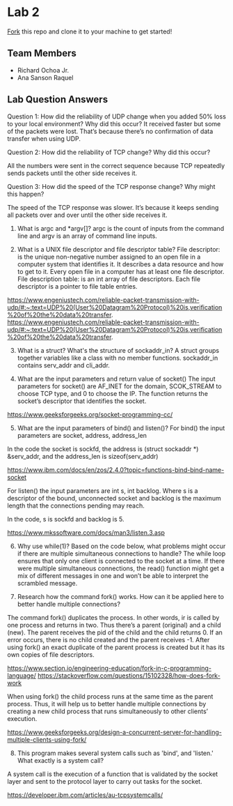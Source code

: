 # Lab 2
[Fork](https://docs.github.com/en/get-started/quickstart/fork-a-repo) this repo and clone it to your machine to get started!

## Team Members
- Richard Ochoa Jr.
- Ana Sanson Raquel

## Lab Question Answers

Question 1: How did the reliability of UDP change when you added 50% loss to your local
environment? Why did this occur?
It received faster but some of the packets were lost. That’s because there’s no confirmation of data transfer when using UDP. 


Question 2: How did the reliability of TCP change? Why did this occur?

All the numbers were sent in the correct sequence because TCP repeatedly sends packets until the other side receives it.


Question 3: How did the speed of the TCP response change? Why might this happen?

The speed of the TCP response was slower. It’s because it keeps sending all packets over and over until the other side receives it. 

1. What is argc and *argv[]?
argc is the count of inputs from the command line and argv is an array of command line inputs.

2. What is a UNIX file descriptor and file descriptor table?
File descriptor: is the unique non-negative number assigned to an open file in a computer system that identifies it. It describes a data resource and how to get to it. Every open file in a computer has at least one file descriptor. 
File description table: is an int array of file descriptors. Each file descriptor is a pointer to file table entries. 

https://www.engeniustech.com/reliable-packet-transmission-with-udp/#:~:text=UDP%20(User%20Datagram%20Protocol)%20is,verification%20of%20the%20data%20transfer.
https://www.engeniustech.com/reliable-packet-transmission-with-udp/#:~:text=UDP%20(User%20Datagram%20Protocol)%20is,verification%20of%20the%20data%20transfer.


3. What is a struct? What's the structure of sockaddr_in?
A struct groups together variables like a class with no member functions. sockaddr_in contains serv_addr and cli_addr.

4. What are the input parameters and return value of socket()
The input parameters for socket() are AF_INET for the domain, SCOK_STREAM to choose TCP type, and 0 to choose the IP. The function returns the socket’s descriptor that identifies the socket.

https://www.geeksforgeeks.org/socket-programming-cc/ 

5. What are the input parameters of bind() and listen()?
For bind() the input parameters are socket, address, address_len

In the code the socket is sockfd, the address is (struct sockaddr *) &serv_addr, and the address_len is sizeof(serv_addr)

https://www.ibm.com/docs/en/zos/2.4.0?topic=functions-bind-bind-name-socket

For listen() the input parameters are int s, int backlog. Where s is a descriptor of the bound, unconnected socket and backlog is the maximum length that the connections pending may reach.

In the code, s is sockfd and backlog is 5. 

https://www.mkssoftware.com/docs/man3/listen.3.asp


6.  Why use while(1)? Based on the code below, what problems might occur if there are multiple simultaneous connections to handle?
	The while loop ensures that only one client is connected to the socket at a time. If there were multiple simultaneous connections, the read() function might get a mix of different messages in one and won’t be able to interpret the scrambled message.


7. Research how the command fork() works. How can it be applied here to better handle multiple connections?

The command fork() duplicates the process. In other words, ir is called by one process and returns in two. Thus there’s a parent (original) and a child (new). The parent receives the pid of the child and the child returns 0. If an error occurs, there is no child created and the parent receives -1. After using fork() an exact duplicate of the parent process is created but it has its own copies of file descriptors. 

https://www.section.io/engineering-education/fork-in-c-programming-language/
https://stackoverflow.com/questions/15102328/how-does-fork-work

When using fork() the child process runs at the same time as the parent process. Thus, it will help us to better handle multiple connections by creating a new child process that runs simultaneously to other clients’ execution. 

https://www.geeksforgeeks.org/design-a-concurrent-server-for-handling-multiple-clients-using-fork/


8. This program makes several system calls such as 'bind', and 'listen.' What exactly is a system call?

A system call is the execution of a function that is validated by the socket layer and sent to the protocol layer to carry out tasks for the socket.

https://developer.ibm.com/articles/au-tcpsystemcalls/ 

